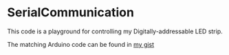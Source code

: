 SerialCommunication
===================

This code is a playground for controlling my Digitally-addressable LED strip.

The matching Arduino code can be found in [my gist](https://gist.github.com/jugglingnutcase/4751213)
